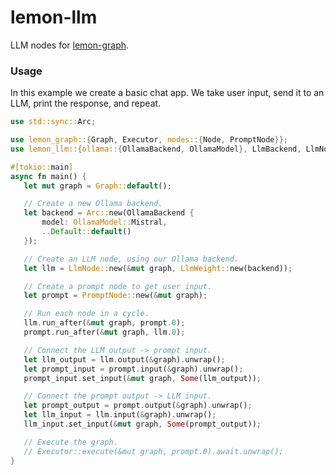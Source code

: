 # lemon-llm

<!-- cargo-rdme start -->

LLM nodes for [lemon-graph](https://github.com/kayhhh/lemon/tree/main/crates/lemon-graph).

### Usage

In this example we create a basic chat app.
We take user input, send it to an LLM, print the response, and repeat.

```rust
use std::sync::Arc;

use lemon_graph::{Graph, Executor, nodes::{Node, PromptNode}};
use lemon_llm::{ollama::{OllamaBackend, OllamaModel}, LlmBackend, LlmNode, LlmWeight};

#[tokio::main]
async fn main() {
   let mut graph = Graph::default();

   // Create a new Ollama backend.
   let backend = Arc::new(OllamaBackend {
       model: OllamaModel::Mistral,
       ..Default::default()
   });

   // Create an LLM node, using our Ollama backend.
   let llm = LlmNode::new(&mut graph, LlmWeight::new(backend));

   // Create a prompt node to get user input.
   let prompt = PromptNode::new(&mut graph);

   // Run each node in a cycle.
   llm.run_after(&mut graph, prompt.0);
   prompt.run_after(&mut graph, llm.0);

   // Connect the LLM output -> prompt input.
   let llm_output = llm.output(&graph).unwrap();
   let prompt_input = prompt.input(&graph).unwrap();
   prompt_input.set_input(&mut graph, Some(llm_output));

   // Connect the prompt output -> LLM input.
   let prompt_output = prompt.output(&graph).unwrap();
   let llm_input = llm.input(&graph).unwrap();
   llm_input.set_input(&mut graph, Some(prompt_output));

   // Execute the graph.
   // Executor::execute(&mut graph, prompt.0).await.unwrap();
}
```

<!-- cargo-rdme end -->
